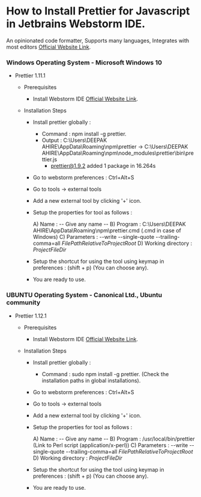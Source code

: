 # How to Install Prettier for Javascript in Jetbrains Webstorm IDE.

 An opinionated code formatter, Supports many languages, Integrates with most editors [Official Website Link](https://prettier.io/).

### Windows Operating System - Microsoft Windows 10

- Prettier 1.11.1
    - Prerequisites
      - Install Webstorm IDE [Official Website Link](https://www.jetbrains.com/webstorm/).

    - Installation Steps
		- Install prettier globally : 

			- Command : npm install -g prettier.
			- Output  : C:\Users\DEEPAK AHIRE\AppData\Roaming\npm\prettier -> C:\Users\DEEPAK AHIRE\AppData\Roaming\npm\node_modules\prettier\bin\prettier.js
				+ prettier@1.9.2
				added 1 package in 16.264s

		- Go to webstorm preferences : Ctrl+Alt+S

		- Go to tools -> external tools

		- Add a new external tool by clicking '+' icon.

		- Setup the properties for tool as follows : 
	
			A) Name : -- Give any name --
			B) Program : C:\Users\DEEPAK AHIRE\AppData\Roaming\npm\prettier.cmd (.cmd in case of Windows)
			C) Parameters : --write --single-quote --trailing-comma=all $FilePathRelativeToProjectRoot$
			D) Working directory : $ProjectFileDir$

		- Setup the shortcut for using the tool using keymap in preferences : (shift + p) (You can choose any).

		- You are ready to use.

### UBUNTU Operating System - Canonical Ltd., Ubuntu community

- Prettier 1.12.1
    - Prerequisites
      - Install Webstorm IDE [Official Website Link](https://www.jetbrains.com/webstorm/).

    - Installation Steps
		- Install prettier globally : 

			- Command : sudo npm install -g prettier. (Check the installation paths in global installations).

		- Go to webstorm preferences : Ctrl+Alt+S

		- Go to tools -> external tools

		- Add a new external tool by clicking '+' icon.

		- Setup the properties for tool as follows : 
	
			A) Name : -- Give any name --
			B) Program : /usr/local/bin/prettier (Link to Perl script (application/x-perl))
			C) Parameters : --write --single-quote --trailing-comma=all $FilePathRelativeToProjectRoot$
			D) Working directory : $ProjectFileDir$

		- Setup the shortcut for using the tool using keymap in preferences : (shift + p) (You can choose any).

		- You are ready to use.


